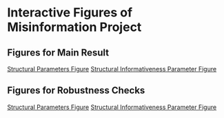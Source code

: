 # Interactive Figures of Misinformation Project
## Figures for Main Result
[Structural Parameters Figure](./Figure_Structural_Parameters_main.html)
[Structural Informativeness Parameter Figure](./Figure_Signal_Informativeness_Parameters_main.html)


## Figures for Robustness Checks
[Structural Parameters Figure](./Figure_Structural_Parameters_RC.html)
[Structural Informativeness Parameter Figure](./Figure_Signal_Informativeness_Parameters_RC.html)

